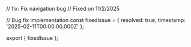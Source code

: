 // fix: Fix navigation bug
// Fixed on 11/2/2025

// Bug fix implementation
const fixedIssue = {
  resolved: true,
  timestamp: '2025-02-11T00:00:00.000Z'
};

export { fixedIssue };